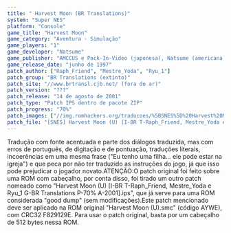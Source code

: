 ```yaml
---
title: " Harvest Moon (BR Translations)"
system: "Super NES"
platform: "Console"
game_title: "Harvest Moon"
game_category: "Aventura - Simulação"
game_players: "1"
game_developer: "Natsume"
game_publisher: "AMCCUS e Pack-In-Video (japonesa), Natsume (americana)"
game_release_date: "junho de 1997"
patch_author: ["Raph_Friend", "Mestre_Yoda", "Ryu_1"]
patch_group: "BR Translations (extinto)"
patch_site: "//www.brtransl.cjb.net/ (fora do ar)"
patch_version: "???"
patch_release: "14 de agosto de 2001"
patch_type: "Patch IPS dentro de pacote ZIP"
patch_progress: "70%"
patch_images: ["//img.romhackers.org/traducoes/%5BSNES%5D%20Harvest%20Moon%20-%20BR%20Translations%20e%20Hexagon%20-%201.png","//img.romhackers.org/traducoes/%5BSNES%5D%20Harvest%20Moon%20-%20BR%20Translations%20-%202.png","//img.romhackers.org/traducoes/%5BSNES%5D%20Harvest%20Moon%20-%20BR%20Translations%20-%203.png"]
patch_file: "[SNES] Harvest Moon (U) [I-BR T-Raph_Friend, Mestre_Yoda e Ryu_1 G-BR Translations P-70% A-2001].zip"
---
```

Tradução com fonte acentuada e parte dos diálogos traduzida, mas com erros de português, de digitação e de pontuação, traduções literais, incoerências em uma mesma frase ("Eu tenho uma filha... ele pode estar na igreja") e que peca por não ter traduzido as instruções do jogo, já que isso pode prejudicar o jogador novato.ATENÇÃO:O patch original foi feito sobre uma ROM com cabeçalho, por conta disso, foi tirado um outro patch nomeado como "Harvest Moon (U) [I-BR T-Raph_Friend, Mestre_Yoda e Ryu_1 G-BR Translations P-70% A-2001].ips", que já serve para uma ROM considerada "good dump" (sem modificações).Este patch mencionado deve ser aplicado na ROM original "Harvest Moon (U).smc" (código AYWE), com CRC32 F829129E. Para usar o patch original, basta por um cabeçalho de 512 bytes nessa ROM.